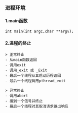 ### 进程环境


#### 1.main函数
    int main(int argc,char **argv);




#### 2.进程的终止
    > 正常终止
    - 从main函数返回
    - 调用exit
    - 调用_exit 或 _Exit
    - 最后一个线程从其启动历程返回
    - 最后一个线程调用pthread_exit
    
    > 异常终止
    - 调用abort
    - 接到一个信号并终止
    - 最后一个线程对其取消请求做出响应




